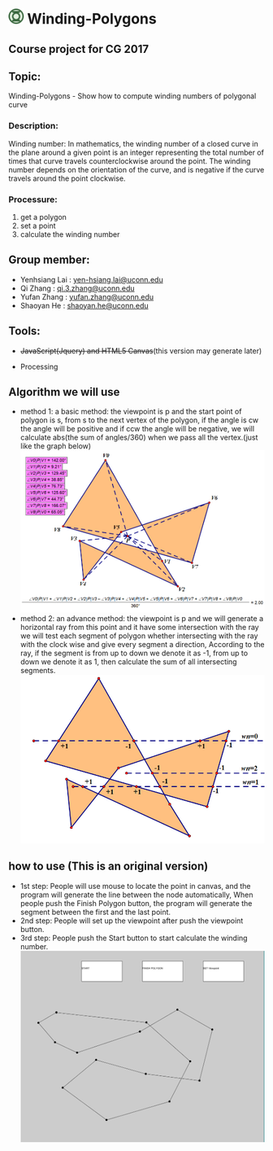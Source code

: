# <img src="team_logo.png" width="30px" /> Winding-Polygons 

## Course project for CG 2017

## Topic: 
Winding-Polygons - Show how to compute winding numbers of polygonal curve

### Description:
Winding number:
In mathematics, the winding number of a closed curve in the plane around a given point is an integer representing the total number of times that curve travels counterclockwise around the point. The winding number depends on the orientation of the curve, and is negative if the curve travels around the point clockwise.

### Processure:
1. get a polygon
2. set a point 
3. calculate the winding number


## Group member:
* Yenhsiang Lai : yen-hsiang.lai@uconn.edu
* Qi Zhang : qi.3.zhang@uconn.edu
* Yufan Zhang : yufan.zhang@uconn.edu
* Shaoyan He : shaoyan.he@uconn.edu

## Tools:
* ~~JavaScript(Jquery) and HTML5 Canvas~~(this version may generate later)

* Processing

## Algorithm we will use
* method 1: a basic method: 
the viewpoint is p and the start point of polygon is s, from s to the next vertex of the polygon, 
if the angle is cw the angle will be positive and if ccw the angle will be negative, we will calculate abs(the sum of angles/360) when we pass all the vertex.(just like the graph below) 
![](method1.png)
* method 2: an advance method:
the viewpoint is p and we will generate a horizontal ray from this point and it have some intersection with the ray
we will test each segment of polygon whether intersecting with the ray with the clock wise and give every segment a direction,
According to the ray, if the segment is from up to down we denote it as -1,  from up to down we denote it as 1, then calculate the sum of all intersecting segments.
![](method2.png)

## how to use (This is an original version)
* 1st step:
People will use mouse to locate the point in canvas, and the program will generate the line between the node automatically, When people push the Finish Polygon button, the program will generate the segment between the first and the last point.  
* 2nd step:
People will set up the viewpoint after push the viewpoint button.
* 3rd step:
People push the Start button to start calculate the winding number.
![](demo1.PNG)
